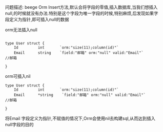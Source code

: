 
问题描述:
beege Orm Insert方法,默认会将字段的零值,插入数据库,当我们想插入null,的时候就没有办法.特别是这个字段为唯一字段的时候,特别麻烦,后发现如果字段定义为指针,即可插入null的数据

orm无法插入null
```

type User struct {
	Id         int       `orm:"size(11);column(id)"`
	Email      string    `field:"邮箱" orm:"null" valid:"Email"`                              //邮箱

}
```
orm可插入nil
```
type User struct {
	Id         int       `orm:"size(11);column(id)"`
	Email      *string    `field:"邮箱" orm:"null" valid:"Email"`                              //邮箱

}
```
将Email 字段定义为指针,不赋值的情况下,Orm会使用nil去构建sql,从而达到插入null字段的目的